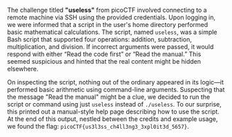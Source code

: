 

The challenge titled **"useless"** from picoCTF involved connecting to a remote machine via SSH using the provided credentials. Upon logging in, we were informed that a script in the user's home directory performed basic mathematical calculations. The script, named `useless`, was a simple Bash script that supported four operations: addition, subtraction, multiplication, and division. If incorrect arguments were passed, it would respond with either “Read the code first” or “Read the manual.” This seemed suspicious and hinted that the real content might be hidden elsewhere.

On inspecting the script, nothing out of the ordinary appeared in its logic—it performed basic arithmetic using command-line arguments. Suspecting that the message "Read the manual" might be a clue, we decided to run the script or command using just `useless` instead of `./useless`. To our surprise, this printed out a manual-style help page describing how to use the script. At the end of this output, nestled between the credits and example usage, we found the flag: `picoCTF{us3l3ss_ch4ll3ng3_3xpl0it3d_5657}`.

